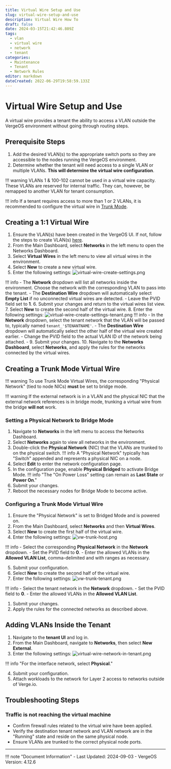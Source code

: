 ```yaml
---
title: Virtual Wire Setup and Use
slug: virtual-wire-setup-and-use
description: Virtual Wire How To
draft: false
date: 2024-03-15T21:42:46.809Z
tags:
  - vlan
  - virtual wire
  - network
  - tenant
categories:
  - Maintenance
  - Tenant
  - Network Rules
editor: markdown
dateCreated: 2022-06-29T19:58:59.133Z
---
```


# Virtual Wire Setup and Use

A virtual wire provides a tenant the ability to access a VLAN outside the VergeOS environment without going through routing steps.

## Prerequisite Steps

1. Add the desired VLAN(s) to the appropriate switch ports so they are accessible to the nodes running the VergeOS environment.
2. Determine whether the tenant will need access to a single VLAN or multiple VLANs. **This will determine the virtual wire configuration**.

!!! warning
    VLANs 1 & 100-102 cannot be used in a virtual wire capacity. These VLANs are reserved for internal traffic. They can, however, be remapped to another VLAN for tenant consumption.

!!! info
    If a tenant requires access to more than 1 or 2 VLANs, it is recommended to configure the virtual wire in [Trunk Mode](#creating-a-trunk-mode-virtual-wire).

## Creating a 1:1 Virtual Wire

1. Ensure the VLAN(s) have been created in the VergeOS UI. If not, follow the steps to create VLAN(s) [here](/knowledge-base/adding-a-vlan).
2. From the Main Dashboard, select **Networks** in the left menu to open the Networks Dashboard.
3. Select **Virtual Wires** in the left menu to view all virtual wires in the environment.
4. Select **New** to create a new virtual wire.
5. Enter the following settings:
   ![virtual-wire-create-settings.png](/product-guide/screenshots/virtual-wire-create-settings.png)

!!! info
    - The **Network** dropdown will list all networks inside the environment. Choose the network with the corresponding VLAN to pass into the tenant.
    - The **Destination Wire** dropdown will automatically select **Empty List** if no unconnected virtual wires are detected.
    - Leave the PVID field set to **1**.
6. Submit your changes and return to the virtual wires list view.
7. Select **New** to create the second half of the virtual wire.
8. Enter the following settings:
   ![virtual-wire-create-settings-tenant.png](/product-guide/screenshots/virtual-wire-create-settings-tenant.png)
!!! info
    - In the **Network** dropdown, select the tenant network that the VLAN will be passed to, typically named `tenant_'$TENANTNAME'`.
    - The **Destination Wire** dropdown will automatically select the other half of the virtual wire created earlier.
    - Change the PVID field to the actual VLAN ID of the network being attached.
    - 
9. Submit your changes.
10.  Navigate to the **Networks Dashboard**, select **Networks**, and apply the rules for the networks connected by the virtual wires.

## Creating a Trunk Mode Virtual Wire

!!! warning
    To use Trunk Mode Virtual Wires, the corresponding "Physical Network" (tied to node NICs) **must** be set to bridge mode.

!!! warning
    If the external network is in a VLAN and the physical NIC that the external network references is in bridge mode, trunking a virtual wire from the bridge **will not** work.

### Setting a Physical Network to Bridge Mode

1. Navigate to **Networks** in the left menu to access the Networks Dashboard.
2. Select **Networks** again to view all networks in the environment.
3. Double-click the **Physical Network** (NIC) that the VLANs are trunked to on the physical switch.
   !!! info
       A "Physical Network" typically has "Switch" appended and represents a physical NIC on a node.
4. Select **Edit** to enter the network configuration page.
5. In the configuration page, enable **Physical Bridged** to activate Bridge Mode.
!!! info "The "On Power Loss" setting can remain as **Last State** or **Power On**."
1. Submit your changes.
2. Reboot the necessary nodes for Bridge Mode to become active.

### Configuring a Trunk Mode Virtual Wire

1. Ensure the "Physical Network" is set to Bridged Mode and is powered on.
2. From the Main Dashboard, select **Networks** and then **Virtual Wires**.
3. Select **New** to create the first half of the virtual wire.
4. Enter the following settings:
   ![vw-trunk-host.png](/product-guide/screenshots/vw-trunk-host.png)

!!! info
    - Select the corresponding **Physical Network** in the **Network** dropdown.
    - Set the PVID field to **0**.
    - Enter the allowed VLANs in the **Allowed VLAN List**, comma-delimited and with ranges as necessary.

5. Submit your configuration.
6. Select **New** to create the second half of the virtual wire.
7. Enter the following settings:
   ![vw-trunk-tenant.png](/product-guide/screenshots/vw-trunk-tenant.png)
   
!!! info
    - Select the tenant network in the **Network** dropdown.
    - Set the PVID field to **0**.
    - Enter the allowed VLANs in the **Allowed VLAN List**.
  
1. Submit your changes.
2. Apply the rules for the connected networks as described above.

## Adding VLANs Inside the Tenant

1. Navigate to the **tenant UI** and log in.
2. From the Main Dashboard, navigate to **Networks**, then select **New External**.
3. Enter the following settings:
   ![virtual-wire-network-in-tenant.png](/product-guide/screenshots/virtual-wire-network-in-tenant.png)
   
!!! info "For the interface network, select **Physical**."

4. Submit your configuration.
5. Attach workloads to the network for Layer 2 access to networks outside of Verge.io.

## Troubleshooting Steps

### Traffic is not reaching the virtual machine
- Confirm firewall rules related to the virtual wire have been applied.
- Verify the destination tenant network and VLAN network are in the "Running" state and reside on the same physical node.
- Ensure VLANs are trunked to the correct physical node ports.

---

!!! note "Document Information"
    - Last Updated: 2024-09-03
    - VergeOS Version: 4.12.6

